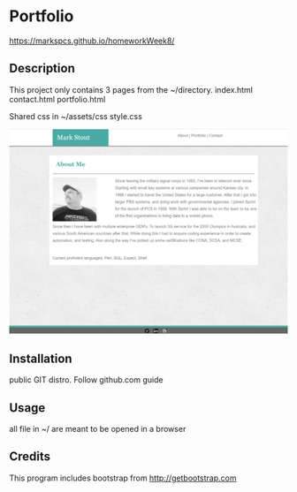 # Portfolio
https://markspcs.github.io/homeworkWeek8/

## Description 

This project only contains 3 pages from the ~/directory.
	index.html
	contact.html
	portfolio.html
	
Shared css in ~/assets/css
	style.css

![screen shot](./assets/images/screenShot.png)
	
## Installation

public GIT distro. Follow github.com guide

## Usage 

all file in ~/ are meant to be opened in a browser

## Credits

This program includes bootstrap from http://getbootstrap.com 


